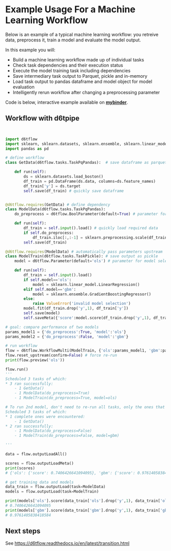 # Example Usage For a Machine Learning Workflow

Below is an example of a typical machine learning workflow: you retreive data, preprocess it, train a model and evaluate the model output.

In this example you will:
* Build a machine learning workflow made up of individual tasks
* Check task dependencies and their execution status
* Execute the model training task including dependencies
* Save intermediary task output to Parquet, pickle and in-memory
* Load task output to pandas dataframe and model object for model evaluation
* Intelligently rerun workflow after changing a preprocessing parameter

Code is below, interactive example available on **[mybinder](http://tiny.cc/d6tflow-start-interactive)**.

## Workflow with d6tpipe

```python


import d6tflow
import sklearn, sklearn.datasets, sklearn.ensemble, sklearn.linear_model
import pandas as pd

# define workflow
class GetData(d6tflow.tasks.TaskPqPandas):  # save dataframe as parquet

    def run(self):
        ds = sklearn.datasets.load_boston()
        df_train = pd.DataFrame(ds.data, columns=ds.feature_names)
        df_train['y'] = ds.target
        self.save(df_train) # quickly save dataframe


@d6tflow.requires(GetData) # define dependency
class ModelData(d6tflow.tasks.TaskPqPandas):
    do_preprocess = d6tflow.BoolParameter(default=True) # parameter for preprocessing yes/no

    def run(self):
        df_train = self.input().load() # quickly load required data
        if self.do_preprocess:
            df_train.iloc[:,:-1] = sklearn.preprocessing.scale(df_train.iloc[:,:-1])
        self.save(df_train)

@d6tflow.requires(ModelData) # automatically pass parameters upstream
class ModelTrain(d6tflow.tasks.TaskPickle): # save output as pickle
    model = d6tflow.Parameter(default='ols') # parameter for model selection

    def run(self):
        df_train = self.input().load()
        if self.model=='ols':
            model = sklearn.linear_model.LinearRegression()
        elif self.model=='gbm':
            model = sklearn.ensemble.GradientBoostingRegressor()
        else:
            raise ValueError('invalid model selection')
        model.fit(df_train.drop('y',1), df_train['y'])
        self.save(model)
        self.saveMeta({'score':model.score(df_train.drop('y',1), df_train['y'])})

# goal: compare performance of two models
params_model1 = {'do_preprocess':True, 'model':'ols'}
params_model2 = {'do_preprocess':False, 'model':'gbm'}

# run workflow
flow = d6tflow.WorkflowMulti(ModelTrain, {'ols':params_model1, 'gbm':params_model2})
flow.reset_upstream(confirm=False) # force re-run
print(flow.preview('ols'))

flow.run()
'''
Scheduled 3 tasks of which:
* 3 ran successfully:
    - 1 GetData()
    - 1 ModelData(do_preprocess=True)
    - 1 ModelTrain(do_preprocess=True, model=ols)

# To run 2nd model, don't need to re-run all tasks, only the ones that changed
Scheduled 3 tasks of which:
* 1 complete ones were encountered:
    - 1 GetData()
* 2 ran successfully:
    - 1 ModelData(do_preprocess=False)
    - 1 ModelTrain(do_preprocess=False, model=gbm)

'''

data = flow.outputLoadAll()

scores = flow.outputLoadMeta()
print(scores)
# {'ols': {'score': 0.7406426641094095}, 'gbm': {'score': 0.9761405838418584}}

# get training data and models
data_train = flow.outputLoad(task=ModelData)
models = flow.outputLoad(task=ModelTrain)

print(models['ols'].score(data_train['ols'].drop('y',1), data_train['ols']['y']))
# 0.7406426641094095
print(models['gbm'].score(data_train['gbm'].drop('y',1), data_train['gbm']['y']))
# 0.9761405838418584

```

## Next steps

See https://d6tflow.readthedocs.io/en/latest/transition.html
